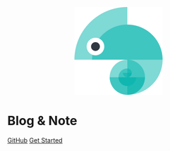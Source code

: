 <p align="center">
<img src="./resource/images/logo.png" width="200px"/>
</p>

# Blog & Note

[GitHub](https://github.com/freshchen/fresh-notes/)
[Get Started](#Catalog)
